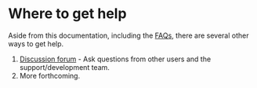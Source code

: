 # Where to get help

Aside from this documentation, including the [FAQs](./faqs.md), there are several other ways to get help.

1. [Discussion forum](https://discuss.openagua.org) - Ask questions from other users and the support/development team.
1. More forthcoming.